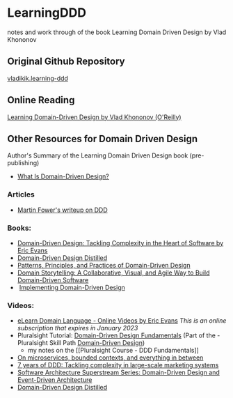 # LearningDDD
notes and work through of the book Learning Domain Driven Design by Vlad Khononov

## Original Github Repository
[vladikik.learning-ddd](https://github.com/vladikk/learning-ddd)
## Online Reading
[Learning Domain-Driven Design by Vlad Khononov (O'Reilly)](https://learning.oreilly.com/library/view/learning-domain-driven-design/9781098100124/)

## Other Resources for Domain Driven Design 
Author's Summary of the Learning Domain Driven Design book (pre-publishing) 
- [What Is Domain-Driven Design?](https://learning.oreilly.com/library/view/what-is-domain-driven/9781492057802/)

### Articles
- [Martin Fower's writeup on DDD](https://martinfowler.com/bliki/DomainDrivenDesign.html)

### Books:
- [Domain-Driven Design: Tackling Complexity in the Heart of Software by Eric Evans](https://learning.oreilly.com/library/view/domain-driven-design-tackling/0321125215/)
- [Domain-Driven Design Distilled](https://learning.oreilly.com/library/view/domain-driven-design-distilled/9780134434964/)
- [Patterns, Principles, and Practices of Domain-Driven Design](https://learning.oreilly.com/library/view/patterns-principles-and/9781118714706/)
- [Domain Storytelling: A Collaborative, Visual, and Agile Way to Build Domain-Driven Software](https://learning.oreilly.com/library/view/domain-storytelling-a/9780137458974/)
-  [Implementing Domain-Driven Design](https://learning.oreilly.com/library/view/implementing-domain-driven-design/9780133039900/)
 

### Videos:
- [eLearn Domain Language - Online Videos by Eric Evans](https://elearn.domainlanguage.com/)
*This is an online subscription that expires in January 2023*
- Pluralsight Tutorial: [Domain-Driven Design Fundamentals](https://app.pluralsight.com/library/courses/fundamentals-domain-driven-design/table-of-contents) (Part of the - Pluralsight Skill Path [Domain-Driven Design](https://app.pluralsight.com/paths/skills/domain-driven-design)) 
	- my notes on the [[Pluralsight Course - DDD Fundamentals]]
-  [On microservices, bounded contexts, and everything in between](https://learning.oreilly.com/videos/on-microservices-bounded/0636920337508/)
 - [7 years of DDD: Tackling complexity in large-scale marketing systems](https://learning.oreilly.com/videos/7-years-of/0636920338185/)
- [Software Architecture Superstream Series: Domain-Driven Design and Event-Driven Architecture](https://learning.oreilly.com/videos/software-architecture-superstream/0636920509301/)
- [Domain-Driven Design Distilled](https://learning.oreilly.com/videos/domain-driven-design-distilled/9780134593449/)

